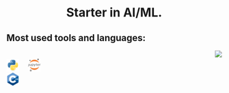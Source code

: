 <h1 align="center">Starter in AI/ML.</h1>

## Most used tools and languages:

<div align="right">
  <img src="https://tenor.com/view/lelouch-lamperouge-geass-code-geass-anime-demand-gif-14444768" />
</div>

<div align="left">
  <img src="https://github.com/devicons/devicon/blob/v2.17.0/icons/python/python-original.svg" height="30" alt="python logo"  />
  <img width="12" />
  <img src="https://github.com/devicons/devicon/blob/v2.17.0/icons/jupyter/jupyter-original-wordmark.svg" height="30" alt="jupyter logo" />
  <img width="12" /> <br>
  <img src="https://github.com/devicons/devicon/blob/v2.17.0/icons/cplusplus/cplusplus-original.svg" height="30" alt="jupyter logo" />
  <img width="12" />
</div>
